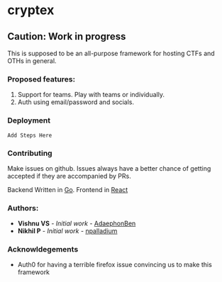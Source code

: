 # cryptex

## Caution: Work in progress

This is supposed to be an all-purpose framework for hosting CTFs and OTHs in general.  

### Proposed features:
1. Support for teams. Play with teams or individually.
2. Auth using email/password and socials.

### Deployment
```Add Steps Here```

### Contributing

Make issues on github. Issues always have a better chance of getting accepted if they are accompanied by PRs.

Backend Written in [Go](http://golang.org). Frontend in [React](http://reactjs.org)  

### Authors:

* **Vishnu VS** - *Initial work* - [AdaephonBen](https://github.com/AdaephonBen)
* **Nikhil P** - *Initial work* - [npalladium](https://github.com/npalladium)

### Acknowldegements

* Auth0 for having a terrible firefox issue convincing us to make this framework
